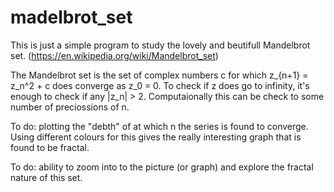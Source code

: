 # madelbrot_set

This is just a simple program to study the lovely and beutifull Mandelbrot set. (https://en.wikipedia.org/wiki/Mandelbrot_set)

The Mandelbrot set is the set of complex numbers c for which z_{n+1} = z_n^2 + c  does converge as z_0 = 0. To check if z does go to infinity, it's enough to check if any |z_n| > 2. Computaionally this can be check to some number of preciossions of n.

To do: plotting the "debth" of at which n the series is found to converge. Using different colours for this gives the really interesting graph that is found to be fractal. 

To do: ability to zoom into to the picture (or graph) and explore the fractal nature of this set.
